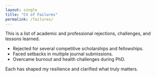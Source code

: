 ```yaml
---
layout: single
title: "CV of Failures"
permalink: /failures/
---
```


This is a list of academic and professional rejections, challenges, and lessons learned.

- Rejected for several competitive scholarships and fellowships.
- Faced setbacks in multiple journal submissions.
- Overcame burnout and health challenges during PhD.

Each has shaped my resilience and clarified what truly matters.
